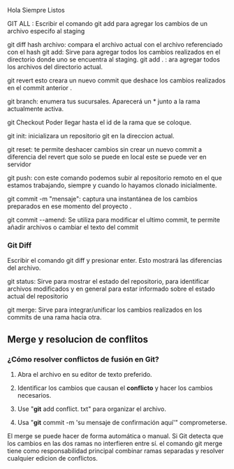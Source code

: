 
Hola Siempre Listos

GIT ALL <NOMBRE DE ARCHIVO>: Escribir el comando git add <archivo> para agregar los cambios de un archivo especifo al staging

git diff hash archivo: compara el archivo actual con el archivo referenciado con el hash
git add: Sirve para agregar todos los cambios realizados en el directorio  donde uno se encuentra al staging.
git add . : ara agregar todos los archivos del directorio actual.


git revert <ID del commit>  esto creara un nuevo commit que deshace los cambios realizados en el commit anterior .

git branch: enumera tus sucursales. Aparecerá un * junto a la rama actualmente activa.

git Checkout <Nombre de la rama> Poder llegar hasta el id de la rama que se coloque.

git init: inicializara un repositorio git en la direccion actual.




git reset: te permite deshacer cambios sin crear un nuevo commit a diferencia del revert que solo se puede en local 
este se puede ver en servidor

git push: con este comando podemos subir al repositorio remoto en el que estamos trabajando, siempre y cuando lo hayamos clonado inicialmente.

git commit -m "mensaje": captura una instantánea de los cambios preparados en ese momento del proyecto .

git commit --amend: Se utiliza para modificar el ultimo commit, te permite añadir archivos o cambiar el texto del commit
### Git Diff
Escribir el comando git diff <archivo> y presionar enter. Esto mostrará las diferencias del archivo.

git status: Sirve para mostrar el estado del repositorio, para identificar archivos modificados y en general para estar informado sobre el estado actual del repositorio

git merge: Sirve para integrar/unificar los cambios realizados en los commits de una rama hacia otra. 
## Merge y resolucion de conflitos
### **¿Cómo **resolver conflictos** de fusión en **Git**?**

1.  Abra el archivo en su editor de texto preferido.

2.  Identificar los cambios que causan el **conflicto** y hacer los cambios necesarios.

3.  Use "**git** add conflict. txt" para organizar el archivo.

4.  Usa "**git** commit -m 'su mensaje de confirmación aquí'" comprometerse.

El merge se puede hacer de forma automática o manual. Si Git detecta que los cambios en las dos ramas no interfieren entre sí. 
el comando git merge tiene como responsabilidad principal combinar ramas separadas y resolver cualquier edicion de conflictos.
